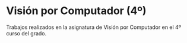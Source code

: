 # Visión por Computador (4º)
Trabajos realizados en la asignatura de Visión por Computador en el 4º curso del grado.
